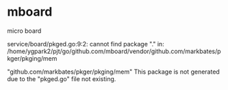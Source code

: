 # mboard
micro board


service/board/pkged.go:9:2: cannot find package "." in:
	/home/ygpark2/pjt/go/github.com/mboard/vendor/github.com/markbates/pkger/pkging/mem

"github.com/markbates/pkger/pkging/mem"
This package is not generated due to the "pkged.go" file not existing.

